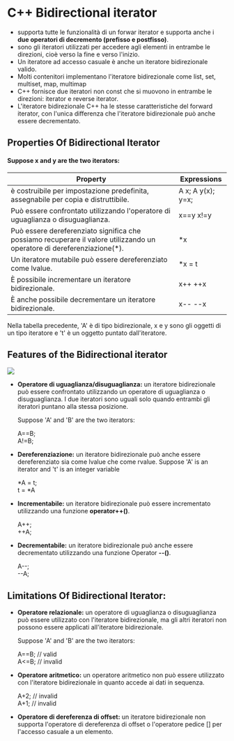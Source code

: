 # C++ Bidirectional iterator

- supporta tutte le funzionalità di un forwar iterator e supporta anche i **due operatori di decremento (prefisso e postfisso)**.
- sono gli iteratori utilizzati per accedere agli elementi in entrambe le direzioni, cioè verso la fine e verso l'inizio.
- Un iteratore ad accesso casuale è anche un iteratore bidirezionale valido.
- Molti contenitori implementano l'iteratore bidirezionale come list, set, multiset, map, multimap
- C++ fornisce due iteratori non const che si muovono in entrambe le direzioni: iterator e reverse iterator.
- L'iteratore bidirezionale C++ ha le stesse caratteristiche del forward iterator, con l'unica differenza che l'iteratore bidirezionale può anche essere decrementato.

## Properties Of Bidirectional Iterator

#### Suppose x and y are the two iterators:

|Property |	Expressions |
|---|---|
| è costruibile per impostazione predefinita, assegnabile per copia e distruttibile.| A x; A y(x); y=x; |
|Può essere confrontato utilizzando l'operatore di uguaglianza o disuguaglianza. |	x==y x!=y|
|Può essere dereferenziato significa che possiamo recuperare il valore utilizzando un operatore di dereferenziazione(\*).| *x|
|Un iteratore mutabile può essere dereferenziato come lvalue.|	*x = t |
|È possibile incrementare un iteratore bidirezionale.|	x++ ++x |
|È anche possibile decrementare un iteratore bidirezionale. | x-- --x |

Nella tabella precedente, 'A' è di tipo bidirezionale, x e y sono gli oggetti di un tipo iteratore e 't' è un oggetto puntato dall'iteratore.

## Features of the Bidirectional iterator

![](https://static.javatpoint.com/cpp/images/cpp-bidirectional-iterator.png)

- **Operatore di uguaglianza/disuguaglianza:** un iteratore bidirezionale può essere confrontato utilizzando un operatore di uguaglianza o disuguaglianza. I due iteratori sono uguali solo quando entrambi gli iteratori puntano alla stessa posizione.

    Suppose 'A' and 'B' are the two iterators:

    A==B;  
    A!=B;  

- **Dereferenziazione:** un iteratore bidirezionale può anche essere dereferenziato sia come lvalue che come rvalue.
    Suppose 'A' is an iterator and 't' is an integer variable

    *A = t;  
    t = *A  

- **Incrementabile:** un iteratore bidirezionale può essere incrementato utilizzando una funzione **operator++()**.  
    
    A++;  
    ++A;

- **Decrementabile:** un iteratore bidirezionale può anche essere decrementato utilizzando una funzione Operator **--()**.
  
    A--;  
    --A;  

## Limitations Of Bidirectional Iterator:

- **Operatore relazionale:** un operatore di uguaglianza o disuguaglianza può essere utilizzato con l'iteratore bidirezionale, ma gli altri iteratori non possono essere applicati all'iteratore bidirezionale.

    Suppose 'A' and 'B' are the two iterators:

    A==B;           // valid  
    A<=B;           // invalid  

- **Operatore aritmetico:** un operatore aritmetico non può essere utilizzato con l'iteratore bidirezionale in quanto accede ai dati in sequenza.
  
    A+2;              // invalid  
    A+1;              // invalid  

- **Operatore di dereferenza di offset:** un iteratore bidirezionale non supporta l'operatore di dereferenza di offset o l'operatore pedice [] per l'accesso casuale a un elemento.    